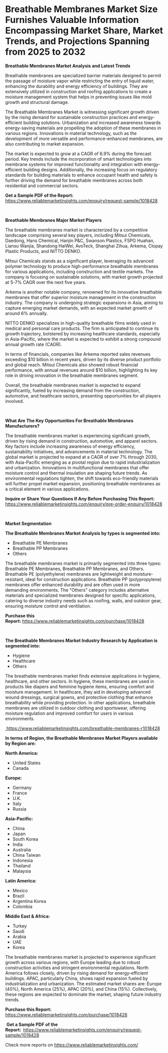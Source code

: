 <p><h1>Breathable Membranes Market Size Furnishes Valuable Information Encompassing Market Share, Market Trends, and Projections Spanning from 2025 to 2032</h1></p><p><strong>Breathable Membranes Market Analysis and Latest Trends</strong></p>
<p><p>Breathable membranes are specialized barrier materials designed to permit the passage of moisture vapor while restricting the entry of liquid water, enhancing the durability and energy efficiency of buildings. They are extensively utilized in construction and roofing applications to create a moisture management system that helps in preventing issues like mold growth and structural damage.</p><p>The Breathable Membranes Market is witnessing significant growth driven by the rising demand for sustainable construction practices and energy-efficient building solutions. Urbanization and increased awareness towards energy-saving materials are propelling the adoption of these membranes in various regions. Innovations in material technology, such as the development of more versatile and performance-enhanced membranes, are also contributing to market expansion.</p><p>The market is expected to grow at a CAGR of 6.9% during the forecast period. Key trends include the incorporation of smart technologies into membrane systems for improved functionality and integration with energy-efficient building designs. Additionally, the increasing focus on regulatory standards for building materials to enhance occupant health and safety is further driving the demand for breathable membranes across both residential and commercial sectors.</p></p>
<p><strong>Get a Sample PDF of the Report:&nbsp;</strong> <a href="https://www.reliablemarketinsights.com/enquiry/request-sample/1018428?utm_campaign=2624&utm_medium=2&utm_source=Github&utm_content=ia&utm_term=02042025&utm_id=breathable-membranes">https://www.reliablemarketinsights.com/enquiry/request-sample/1018428</a></p>
<p>&nbsp;</p>
<p><strong>Breathable Membranes Major Market Players</strong></p>
<p><p>The breathable membranes market is characterized by a competitive landscape comprising several key players, including Mitsui Chemicals, Daedong, Hans Chemical, Hanjin P&C, Swanson Plastics, FSPG Huahan, Liansu Wanjia, Shandong HaiWei, AvoTeck, Shanghai Zihua, Arkema, Clopay Plastic Products, and NITTO DENKO. </p><p>Mitsui Chemicals stands as a significant player, leveraging its advanced polymer technology to produce high-performance breathable membranes for various applications, including construction and textile markets. The company is focusing on sustainable solutions, with market growth projected at 5-7% CAGR over the next five years.</p><p>Arkema is another notable company, renowned for its innovative breathable membranes that offer superior moisture management in the construction industry. The company is undergoing strategic expansions in Asia, aiming to capture emerging market demands, with an expected market growth of around 6% annually.</p><p>NITTO DENKO specializes in high-quality breathable films widely used in medical and personal care products. The firm is anticipated to continue its growth trajectory, bolstered by increasing healthcare standards, especially in Asia-Pacific, where the market is expected to exhibit a strong compound annual growth rate (CAGR).</p><p>In terms of financials, companies like Arkema reported sales revenues exceeding $10 billion in recent years, driven by its diverse product portfolio and global reach. Mitsui Chemicals also showed robust financial performance, with annual revenues around $10 billion, highlighting its key role in driving innovation in the breathable membranes segment.</p><p>Overall, the breathable membranes market is expected to expand significantly, fueled by increasing demand from the construction, automotive, and healthcare sectors, presenting opportunities for all players involved.</p></p>
<p>&nbsp;</p>
<p><strong>What Are The Key Opportunities For Breathable Membranes Manufacturers?</strong></p>
<p><p>The breathable membranes market is experiencing significant growth, driven by rising demand in construction, automotive, and apparel sectors. Key factors include increasing awareness of energy efficiency, sustainability initiatives, and advancements in material technology. The global market is projected to expand at a CAGR of over 7% through 2030, with Asia-Pacific emerging as a pivotal region due to rapid industrialization and urbanization. Innovations in multifunctional membranes that offer moisture control and thermal insulation are shaping future trends. As environmental regulations tighten, the shift towards eco-friendly materials will further propel market expansion, positioning breathable membranes as a critical element in various applications.</p></p>
<p><strong>Inquire or Share Your Questions If Any Before Purchasing This Report:</strong> <a href="https://www.reliablemarketinsights.com/enquiry/pre-order-enquiry/1018428?utm_campaign=2624&utm_medium=2&utm_source=Github&utm_content=ia&utm_term=02042025&utm_id=breathable-membranes">https://www.reliablemarketinsights.com/enquiry/pre-order-enquiry/1018428</a></p>
<p>&nbsp;</p>
<p><strong>Market Segmentation</strong></p>
<p><strong>The Breathable Membranes Market Analysis by types is segmented into:</strong></p>
<p><ul><li>Breathable PE Membranes</li><li>Breathable PP Membranes</li><li>Others</li></ul></p>
<p><p>The breathable membranes market is primarily segmented into three types: Breathable PE Membranes, Breathable PP Membranes, and Others. Breathable PE (polyethylene) membranes are lightweight and moisture-resistant, ideal for construction applications. Breathable PP (polypropylene) membranes offer enhanced durability and are often used in more demanding environments. The "Others" category includes alternative materials and specialized membranes designed for specific applications, catering to diverse industry needs such as roofing, walls, and outdoor gear, ensuring moisture control and ventilation.</p></p>
<p><strong>Purchase this Report:&nbsp;</strong><a href="https://www.reliablemarketinsights.com/purchase/1018428?utm_campaign=2624&utm_medium=2&utm_source=Github&utm_content=ia&utm_term=02042025&utm_id=breathable-membranes">https://www.reliablemarketinsights.com/purchase/1018428</a></p>
<p>&nbsp;</p>
<p><strong>The Breathable Membranes Market Industry Research by Application is segmented into:</strong></p>
<p><ul><li>Hygiene</li><li>Healthcare</li><li>Others</li></ul></p>
<p><p>The breathable membranes market finds extensive applications in hygiene, healthcare, and other sectors. In hygiene, these membranes are used in products like diapers and feminine hygiene items, ensuring comfort and moisture management. In healthcare, they aid in developing advanced wound dressings, surgical gowns, and protective clothing that enhance breathability while providing protection. In other applications, breathable membranes are utilized in outdoor clothing and sportswear, offering moisture regulation and improved comfort for users in various environments.</p></p>
<p><a href="https://www.reliablemarketinsights.com/breathable-membranes-r1018428?utm_campaign=2624&utm_medium=2&utm_source=Github&utm_content=ia&utm_term=02042025&utm_id=breathable-membranes">&nbsp;https://www.reliablemarketinsights.com/breathable-membranes-r1018428</a></p>
<p><strong>In terms of Region, the Breathable Membranes Market Players available by Region are:</strong></p>
<p>
    <p> <strong> North America: </strong>
        <ul>
            <li>United States</li>
            <li>Canada</li>
        </ul>
        </p> 
    <p> <strong> Europe: </strong>
        <ul>
            <li>Germany</li>
            <li>France</li>
            <li>U.K.</li>
            <li>Italy</li>
            <li>Russia</li>
        </ul>
        </p> 
    <p> <strong> Asia-Pacific: </strong>
        <ul>
            <li>China</li>
            <li>Japan</li>
            <li>South Korea</li>
            <li>India</li>
            <li>Australia</li>
            <li>China Taiwan</li>
            <li>Indonesia</li>
            <li>Thailand</li>
            <li>Malaysia</li>
        </ul>
        </p> 
    <p> <strong> Latin America: </strong>
        <ul>
            <li>Mexico</li>
            <li>Brazil</li>
            <li>Argentina Korea</li>
            <li>Colombia</li>
        </ul>
        </p> 
    <p> <strong> Middle East & Africa: </strong>
        <ul>
            <li>Turkey</li>
            <li>Saudi</li>
            <li>Arabia</li>
            <li>UAE</li>
            <li>Korea</li>
        </ul>
    </p>
    </p>
<p><p>The breathable membranes market is projected to experience significant growth across various regions, with Europe leading due to robust construction activities and stringent environmental regulations. North America follows closely, driven by rising demand for energy-efficient buildings. APAC, particularly China, shows rapid expansion fueled by industrialization and urbanization. The estimated market shares are: Europe (40%), North America (25%), APAC (20%), and China (15%). Collectively, these regions are expected to dominate the market, shaping future industry trends.</p></p>
<p><strong>Purchase this Report: </strong><a href="https://www.reliablemarketinsights.com/purchase/1018428?utm_campaign=2624&utm_medium=2&utm_source=Github&utm_content=ia&utm_term=02042025&utm_id=breathable-membranes">https://www.reliablemarketinsights.com/purchase/1018428</a></p>
<p>&nbsp;<strong>Get a Sample PDF of the Report:&nbsp;&nbsp;</strong><a href="https://www.reliablemarketinsights.com/enquiry/request-sample/1018428?utm_campaign=2624&utm_medium=2&utm_source=Github&utm_content=ia&utm_term=02042025&utm_id=breathable-membranes">https://www.reliablemarketinsights.com/enquiry/request-sample/1018428</a></p>
<p><strong></strong></p>
<p>Check more reports on <a href="https://www.reliablemarketinsights.com/?utm_campaign=2624&utm_medium=2&utm_source=Github&utm_content=ia&utm_term=02042025&utm_id=breathable-membranes">https://www.reliablemarketinsights.com/</a></p>